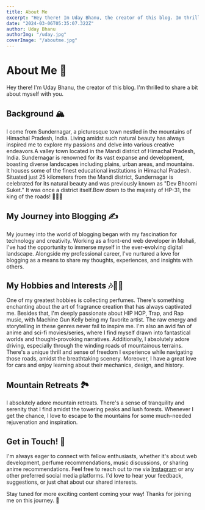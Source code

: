 ```yaml
---
title: About Me
excerpt: "Hey there! Im Uday Bhanu, the creator of this blog. Im thrilled to share a bit about myself with you."
date: "2024-03-06T05:35:07.322Z"
author: Uday Bhanu
authorImg: "/uday.jpg"
coverImage: "/aboutme.jpg"
---
```


# About Me 🌟

Hey there! I'm Uday Bhanu, the creator of this blog. I'm thrilled to share a bit about myself with you.

## Background 🏔️

I come from Sundernagar, a picturesque town nestled in the mountains of Himachal Pradesh, India. Living amidst such natural beauty has always inspired me to explore my passions and delve into various creative endeavors.A valley town located in the Mandi district of Himachal Pradesh, India. Sundernagar is renowned for its vast expanse and development, boasting diverse landscapes including plains, urban areas, and mountains. It houses some of the finest educational institutions in Himachal Pradesh. Situated just 25 kilometers from the Mandi district, Sundernagar is celebrated for its natural beauty and was previously known as "Dev Bhoomi Suket." It was once a district itself.Bow down to the majesty of HP-31, the king of the roads! 🌟🚗👑

## My Journey into Blogging ✍️

My journey into the world of blogging began with my fascination for technology and creativity. Working as a front-end web developer in Mohali, I've had the opportunity to immerse myself in the ever-evolving digital landscape. Alongside my professional career, I've nurtured a love for blogging as a means to share my thoughts, experiences, and insights with others.

## My Hobbies and Interests 🎶🎨🚗

One of my greatest hobbies is collecting perfumes. There's something enchanting about the art of fragrance creation that has always captivated me. Besides that, I'm deeply passionate about HIP HOP, Trap, and Rap music, with Machine Gun Kelly being my favorite artist. The raw energy and storytelling in these genres never fail to inspire me. I'm also an avid fan of anime and sci-fi movies/series, where I find myself drawn into fantastical worlds and thought-provoking narratives. Additionally, I absolutely adore driving, especially through the winding roads of mountainous terrains. There's a unique thrill and sense of freedom I experience while navigating those roads, amidst the breathtaking scenery. Moreover, I have a great love for cars and enjoy learning about their mechanics, design, and history.




## Mountain Retreats 🏞️

I absolutely adore mountain retreats. There's a sense of tranquility and serenity that I find amidst the towering peaks and lush forests. Whenever I get the chance, I love to escape to the mountains for some much-needed rejuvenation and inspiration.

## Get in Touch! 📩

I'm always eager to connect with fellow enthusiasts, whether it's about web development, perfume recommendations, music discussions, or sharing anime recommendations. Feel free to reach out to me via [Instagram](https://www.instagram.com/udaypapi/) or any other preferred social media platforms. I'd love to hear your feedback, suggestions, or just chat about our shared interests.

Stay tuned for more exciting content coming your way! Thanks for joining me on this journey. 🚀

